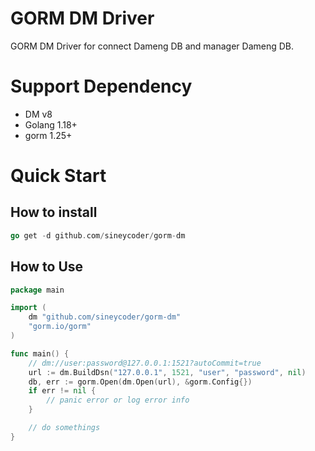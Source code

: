 # GORM DM Driver
GORM DM Driver for connect Dameng DB and manager Dameng DB.

# Support Dependency
- DM v8
- Golang 1.18+
- gorm 1.25+


# Quick Start
## How to install
```go
go get -d github.com/sineycoder/gorm-dm
```
## How to Use
```go
package main

import (
	dm "github.com/sineycoder/gorm-dm"
	"gorm.io/gorm"
)

func main() {
	// dm://user:password@127.0.0.1:1521?autoCommit=true
	url := dm.BuildDsn("127.0.0.1", 1521, "user", "password", nil)
	db, err := gorm.Open(dm.Open(url), &gorm.Config{})
	if err != nil {
		// panic error or log error info
	}

	// do somethings
}
```
